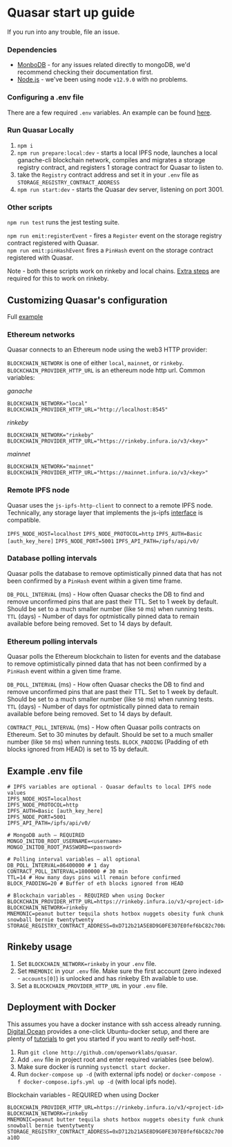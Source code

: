 # Quasar start up guide

If you run into any trouble, file an issue.

### Dependencies

- [MonboDB](https://www.mongodb.com/) - for any issues related directly to mongoDB, we'd recommend checking their documentation first.
- [Node.js](https://nodejs.org/en/) - we've been using node `v12.9.0` with no problems.

### Configuring a .env file

There are a few required `.env` variables. An example can be found [here](https://github.com/openworklabs/quasar/blob/update/docs/docs/usingQuasar.md#example).

### Run Quasar Locally

1. `npm i`
1. `npm run prepare:local:dev` - starts a local IPFS node, launches a local ganache-cli blockchain network, compiles and migrates a storage registry contract, and registers 1 storage contract for Quasar to listen to.
2. take the `Registry` contract address and set it in your `.env` file as `STORAGE_REGISTRY_CONTRACT_ADDRESS`
3. `npm run start:dev` - starts the Quasar dev server, listening on port 3001.

### Other scripts

`npm run test` runs the jest testing suite.

`npm run emit:registerEvent` - fires a `Register` event on the storage registry contract registered with Quasar.<br />
`npm run emit:pinHashEvent` fires a `PinHash` event on the storage contract registered with Quasar.

Note - both these scripts work on rinkeby and local chains. [Extra steps](https://github.com/openworklabs/quasar/blob/update/docs/docs/usingQuasar.md#rinkeby-usage) are required for this to work on rinkeby.

## Customizing Quasar's configuration

Full [example](https://github.com/openworklabs/quasar/blob/update/docs/docs/usingQuasar.md#example)

### Ethereum networks

Quasar connects to an Ethereum node using the web3 HTTP provider:

`BLOCKCHAIN_NETWORK` is one of either `local`, `mainnet`, or `rinkeby`.<br />
`BLOCKCHAIN_PROVIDER_HTTP_URL` is an ethereum node http url. Common variables:

*ganache*

    BLOCKCHAIN_NETWORK="local"
    BLOCKCHAIN_PROVIDER_HTTP_URL="http://localhost:8545"

*rinkeby*

    BLOCKCHAIN_NETWORK="rinkeby"
    BLOCKCHAIN_PROVIDER_HTTP_URL="https://rinkeby.infura.io/v3/<key>"

*mainnet*

    BLOCKCHAIN_NETWORK="mainnet"
    BLOCKCHAIN_PROVIDER_HTTP_URL="https://mainnet.infura.io/v3/<key>"

### Remote IPFS node

Quasar uses the `js-ipfs-http-client` to connect to a remote IPFS node. Technically, any storage layer that implements the js-ipfs [interface](https://github.com/ipfs/interface-js-ipfs-core) is compatible.

`IPFS_NODE_HOST=localhost`
`IPFS_NODE_PROTOCOL=http`
`IPFS_AUTH=Basic [auth_key_here]`
`IPFS_NODE_PORT=5001`
`IPFS_API_PATH=/ipfs/api/v0/`

### Database polling intervals

Quasar polls the database to remove optimistically pinned data that has not been confirmed by a `PinHash` event within a given time frame.

`DB_POLL_INTERVAL` (ms) - How often Quasar checks the DB to find and remove unconfirmed pins that are past their TTL. Set to 1 week by default. Should be set to a much smaller number (like `50` ms) when running tests.
`TTL` (days) - Number of days for optmistically pinned data to remain available before being removed. Set to 14 days by default.

### Ethereum polling intervals

Quasar polls the Ethereum blockchain to listen for events and the database to remove optimistically pinned data that has not been confirmed by a `PinHash` event within a given time frame.

`DB_POLL_INTERVAL` (ms) - How often Quasar checks the DB to find and remove unconfirmed pins that are past their TTL. Set to 1 week by default. Should be set to a much smaller number (like `50` ms) when running tests.
`TTL` (days) - Number of days for optmistically pinned data to remain available before being removed. Set to 14 days by default.

`CONTRACT_POLL_INTERVAL` (ms) - How often Quasar polls contracts on Ethereum. Set to 30 minutes by default. Should be set to a much smaller number (like `50` ms) when running tests.
`BLOCK_PADDING` (Padding of eth blocks ignored from HEAD) is set to 15 by default.

## Example .env file

```
# IPFS variables are optional - Quasar defaults to local IPFS node values
IPFS_NODE_HOST=localhost
IPFS_NODE_PROTOCOL=http
IPFS_AUTH=Basic [auth_key_here]
IPFS_NODE_PORT=5001
IPFS_API_PATH=/ipfs/api/v0/

# MongoDB auth — REQUIRED
MONGO_INITDB_ROOT_USERNAME=<username>
MONGO_INITDB_ROOT_PASSWORD=<password>

# Polling interval variables — all optional
DB_POLL_INTERVAL=86400000 # 1 day
CONTRACT_POLL_INTERVAL=1800000 # 30 min
TTL=14 # How many days pins will remain before confirmed
BLOCK_PADDING=20 # Buffer of eth blocks ignored from HEAD

# Blockchain variables - REQUIRED when using Docker
BLOCKCHAIN_PROVIDER_HTTP_URL=https://rinkeby.infura.io/v3/<project-id>
BLOCKCHAIN_NETWORK=rinkeby
MNEMONIC=peanut butter tequila shots hotbox nuggets obesity funk chunk snowball bernie twentytwenty
STORAGE_REGISTRY_CONTRACT_ADDRESS=0xD712b21A5E8D9G0FE307E0fef6bC82c700a10D
```

## Rinkeby usage

1. Set `BLOCKCHAIN_NETWORK=rinkeby` in your `.env` file.
2. Set `MNEMONIC` in your `.env` file. Make sure the first account (zero indexed - `accounts[0]`) is unlocked and has rinkeby Eth available to use.
3. Set a `BLOCKCHAIN_PROVIDER_HTTP_URL` in your `.env` file.

## Deployment with Docker

This assumes you have a docker instance with ssh access already running. [Digital Ocean](https://marketplace.digitalocean.com/apps/docker) provides a one-click Ubuntu-docker setup, and there are plenty of [tutorials](https://www.linux.com/tutorials/how-install-and-use-docker-linux/) to get you started if you want to _really_ self-host.

1. Run `git clone http://github.com/openworklabs/quasar`.
2. Add `.env` file in project root and enter required variables (see below).
3. Make sure docker is running `systemctl start docker`.
4. Run `docker-compose up -d` (with external ipfs node) or `docker-compose -f docker-compose.ipfs.yml up -d` (with local ipfs node).

Blockchain variables - REQUIRED when using Docker

`BLOCKCHAIN_PROVIDER_HTTP_URL=https://rinkeby.infura.io/v3/<project-id>`<br />
`BLOCKCHAIN_NETWORK=rinkeby`<br />
`MNEMONIC=peanut butter tequila shots hotbox nuggets obesity funk chunk snowball bernie twentytwenty`<br />
`STORAGE_REGISTRY_CONTRACT_ADDRESS=0xD712b21A5E8D9G0FE307E0fef6bC82c700a10D`<br />
